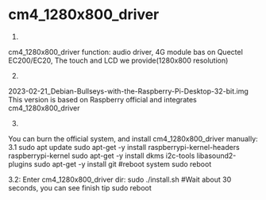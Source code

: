 # cm4_1280x800_driver
1.
cm4_1280x800_driver function:
audio driver, 4G module bas on Quectel EC200/EC20, The touch and LCD we provide(1280x800 resolution)

2.
2023-02-21_Debian-Bullseys-with-the-Raspberry-Pi-Desktop-32-bit.img 
This version is based on Raspberry official and integrates cm4_1280x800_driver



3.
You can burn the official system, and install cm4_1280x800_driver manually:
3.1
sudo apt update
sudo apt-get -y install raspberrypi-kernel-headers raspberrypi-kernel 
sudo apt-get -y install  dkms i2c-tools libasound2-plugins
sudo apt-get -y install git
#reboot system
sudo reboot

3.2:
Enter cm4_1280x800_driver dir:
sudo ./install.sh
#Wait about 30 seconds, you can see finish tip
sudo reboot

